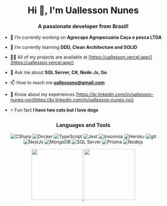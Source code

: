<h1 align="center">Hi 👋, I'm Uallesson Nunes</h1>
<h3 align="center">A passionate developer from Brasil!</h3>

- 🔭 I’m currently working on **Agrocape Agropecuária Caça e pesca LTDA**

- 🌱 I’m currently learning **DDD, Clean Architecture and SOLID**

- 👨‍💻 All of my projects are available at [https://uallesson.vercel.app/](https://uallesson.vercel.app/)

- 💬 Ask me about **SQL Server, C#, Node.Js, Go**

- 📫 How to reach me **uallessons@gmail.com**

- 📄 Know about my experiences [https://br.linkedin.com/in/uallesson-nunes-ivo](https://br.linkedin.com/in/uallesson-nunes-ivo)

- ⚡ Fun fact **I have two cats but I love dogs**

<h3 align="center">Languages and Tools</h3>

<p align="center">
  <img alt="CSharp" src="https://img.shields.io/badge/-CSharp-34d944?style=flat-square&logo=csharp&logoColor=white" />
  <img alt="Docker" src="https://img.shields.io/badge/-Docker-46a2f1?style=flat-square&logo=docker&logoColor=white" />
  <img alt="TypeScript" src="https://img.shields.io/badge/-TypeScript-007ACC?style=flat-square&logo=typescript&logoColor=white" />
  <img alt="Jest" src="https://img.shields.io/badge/-Jest-8f115a?style=flat-square&logo=jest&logoColor=white" />
  <img alt="Insomnia" src="https://img.shields.io/badge/-Insomnia-5849BE?style=flat-square&logo=insomnia&logoColor=white" />
  <img alt="Heroku" src="https://img.shields.io/badge/-Heroku-430098?style=flat-square&logo=heroku&logoColor=white" />
  <img alt="git" src="https://img.shields.io/badge/-Git-F05032?style=flat-square&logo=git&logoColor=white" />
  <img alt="NestJs" src="https://img.shields.io/badge/-NestJs-ea2845?style=flat-square&logo=nestjs&logoColor=white" />
  <img alt="MongoDB" src="https://img.shields.io/badge/-MongoDB-13aa52?style=flat-square&logo=mongodb&logoColor=white" />
  <img alt="SQL Server" src="https://img.shields.io/badge/-SQL%20Server-121e61?style=flat-square&logo=microsoft-sql-server&logoColor=white" />
  <img alt="Prisma" src="https://img.shields.io/badge/-Prisma-596de3?style=flat-square&logo=prisma&logoColor=white" />
  <img alt="Nodejs" src="https://img.shields.io/badge/-Nodejs-43853d?style=flat-square&logo=Node.js&logoColor=white" />
</p>

<p align="center">
<a href="https://github.com/Uallessonivo">
  <img height="160em" src="https://github-readme-stats-eight-theta.vercel.app/api?username=Uallessonivo&show_icons=true&theme=dark&include_all_commits=true&count_private=true"/>
 <img height="160em" src="https://github-readme-stats-eight-theta.vercel.app/api/top-langs/?username=Uallessonivo&layout=compact&langs_count=8&theme=dark&hide=html,css,handlebars,scss"/>
</a>
</p>
